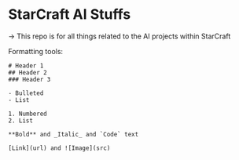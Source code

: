 # StarCraft AI Stuffs
-> This repo is for all things related to the AI projects within StarCraft

Formatting tools:
```
# Header 1
## Header 2
### Header 3

- Bulleted
- List

1. Numbered
2. List

**Bold** and _Italic_ and `Code` text

[Link](url) and ![Image](src)
```
